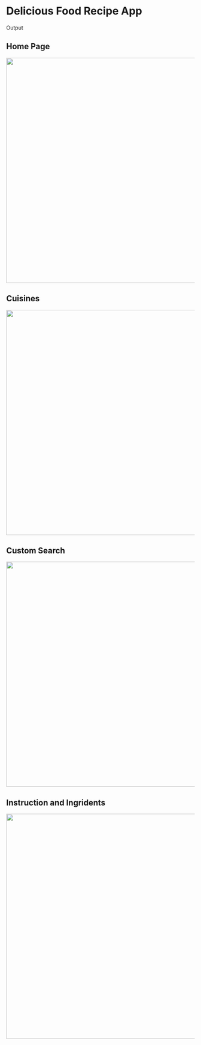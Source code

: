 # Delicious Food Recipe App

Output

## Home Page

<img src="https://user-images.githubusercontent.com/56271682/166108810-f6e48e39-ec46-4f19-b436-9e529d5420a5.png" width="1100" height="600" >

## Cuisines

<img src="https://user-images.githubusercontent.com/56271682/166108810-f6e48e39-ec46-4f19-b436-9e529d5420a5.png" width="1100" height="600" >

## Custom Search

<img src="https://user-images.githubusercontent.com/56271682/166108941-19e707e9-c477-439d-bf00-36b8abc94369.png" height="600" >

## Instruction and Ingridents

<img src="https://user-images.githubusercontent.com/56271682/166108982-a8f75b8f-4528-4c6a-b47b-fc8bc284a820.png" width="1100" height="600" >

